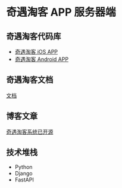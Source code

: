 # 奇遇淘客 APP 服务器端

## 奇遇淘客代码库

* [奇遇淘客 iOS APP](https://github.com/QiYuTechDev/QiYuTkiOS)
* [奇遇淘客 Android APP](https://github.com/QiYuTechDev/QiYuTkAndroid)

## 奇遇淘客文档

[文档](https://tbk.qiyutech.tech/)

## 博客文章

[奇遇淘客系统已开源](https://blog.qiyutech.tech/202102/05_tbk_server/)

## 技术堆栈

* Python
* Django
* FastAPI
